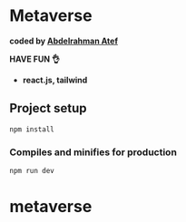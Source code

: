 # Metaverse

<b>coded by [Abdelrahman Atef](https://linklaunchy.vercel.app/boody_04)</b>

**HAVE FUN 👌**

- **react.js, tailwind**

## Project setup

```
npm install
```

### Compiles and minifies for production

```
npm run dev
```
# metaverse
